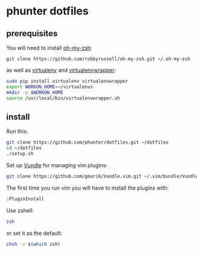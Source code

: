 # phunter dotfiles

## prerequisites

You will need to install [oh-my-zsh](https://github.com/robbyrussell/oh-my-zsh):

```git clone https://github.com/robbyrussell/oh-my-zsh.git ~/.oh-my-zsh```

as well as [virtualenv](http://virtualenv.readthedocs.org/en/latest/) and 
[virtualenvwrapper](http://virtualenvwrapper.readthedocs.org/en/latest/):

```sh
sudo pip install virtualenv virtualenvwrapper
export WORKON_HOME=~/virtualenvs
mkdir -p $WORKON_HOME
source /usr/local/bin/virtualenvwrapper.sh
```

## install

Run this:

```sh
git clone https://github.com/phunter/dotfiles.git ~/dotfiles
cd ~/dotfiles
./setup.sh
```

Set up [Vundle](https://github.com/gmarik/Vundle.vim) for managing
vim plugins:
```sh
git clone https://github.com/gmarik/Vundle.vim.git ~/.vim/bundle/Vundle.vim
```
The first time you run vim you will have to install the plugins with:
```sh
:PluginInstall
```

Use zshell:
```sh
zsh
```

or set it as the default:

```sh
chsh -s $(which zsh)
```
